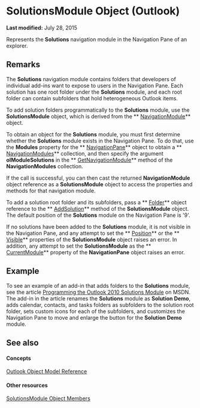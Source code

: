 
# SolutionsModule Object (Outlook)

 **Last modified:** July 28, 2015

Represents the  **Solutions** navigation module in the Navigation Pane of an explorer.

## Remarks

The  **Solutions** navigation module contains folders that developers of individual add-ins want to expose to users in the Navigation Pane. Each solution has one root folder under the **Solutions** module, and each root folder can contain subfolders that hold heterogeneous Outlook items.

To add solution folders programmatically to the  **Solutions** module, use the **SolutionsModule** object, which is derived from the ** [NavigationModule](76565eaf-1e64-f5d4-b90f-ba156863802c.md)** object.

To obtain an object for the  **Solutions** module, you must first determine whether the **Solutions** module exists in the Navigation Pane. To do that, use the **Modules** property for the ** [NavigationPane](b6538c72-6115-99fc-c926-e0532a747823.md)** object to obtain a ** [NavigationModules](4b0743d3-0a21-488c-27b2-31ae07129a61.md)** collection, and then specify the argument **olModuleSolutions** in the ** [GetNavigationModule](7c1a1313-94a4-fa68-7e70-66d85496fec0.md)** method of the **NavigationModules** collection.

If the call is successful, you can then cast the returned  **NavigationModule** object reference as a **SolutionsModule** object to access the properties and methods for that navigation module.

To add a solution root folder and its subfolders, pass a  ** [Folder](3cf6cda8-6d70-666e-2643-9d9c5b9cacfc.md)** object reference to the ** [AddSolution](81d2edab-f8b3-340b-47b3-e98e780294ff.md)** method of the **SolutionsModule** object. The default position of the **Solutions** module on the Navigation Pane is '9'.

If no solutions have been added to the  **Solutions** module, it is not visible in the Navigation Pane, and any attempt to set the ** [Position](e2e0c1d7-f08a-e291-f3de-1454d6a239a8.md)** or the ** [Visible](4f4d15e5-fb5a-e586-5695-3f0aeea216b2.md)** properties of the **SolutionsModule** object raises an error. In addition, any attempt to set the **SolutionsModule** as the ** [CurrentModule](df7086b3-4174-839f-0756-a5201379ed92.md)** property of the **NavigationPane** object raises an error.


## Example

To see an example of an add-in that adds folders to the  **Solutions** module, see the article [Programming the Outlook 2010 Solutions Module](http://msdn.microsoft.com/en-us/library/ee692173%28office.14%29.aspx) on MSDN. The add-in in the article renames the **Solutions** module as **Solution Demo**, adds calendar, contacts, and tasks folders as subfolders to the solution root folder, sets custom icons for each of the subfolders, and customizes the Navigation Pane to move and enlarge the button for the  **Solution Demo** module.


## See also


#### Concepts


 [Outlook Object Model Reference](73221b13-d8d8-99b8-3394-b95dbbfd5ddc.md)
#### Other resources


 [SolutionsModule Object Members](8537b2d4-07cb-9e40-a87b-ff12d304f809.md)
